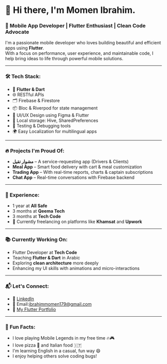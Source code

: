# 👋 Hi there, I'm Momen Ibrahim.

### 🚀 Mobile App Developer | Flutter Enthusiast | Clean Code Advocate

I'm a passionate mobile developer who loves building beautiful and efficient apps using **Flutter**.  
With a focus on performance, user experience, and maintainable code, I help bring ideas to life through powerful mobile solutions.

---

### 🛠️ Tech Stack:
- 💙 **Flutter & Dart**
- 🌐 RESTful APIs
- 🗂️ Firebase & Firestore
- 📦 Bloc & Riverpod for state management
- 🎨 UI/UX Design using Figma & Flutter
- 🔐 Local storage: Hive, SharedPreferences
- 🧪 Testing & Debugging tools
- 🌍 Easy Localization for multilingual apps

---

### 🔥 Projects I'm Proud Of:
- **مشوار تقيل** – A service-requesting app (Drivers & Clients)
- **Meal App** – Smart food delivery with cart & meal customization
- **Trading App** – With real-time reports, charts & captain subscriptions
- **Chat App** – Real-time conversations with Firebase backend

---

### 💼 Experience:
- 1 year at **All Safe**
- 3 months at **Qeema Tech**
- 3 months at **Tech Code**
- 🚀 Currently freelancing on platforms like **Khamsat** and **Upwork**

---

### 📚 Currently Working On:
- Flutter Developer at **Tech Code**
- Teaching **Flutter & Dart** in Arabic
- Exploring **clean architecture** more deeply
- Enhancing my UI skills with animations and micro-interactions

---

### 📬 Let's Connect:
- 💼 [LinkedIn]([https://www.linkedin.com](https://www.linkedin.com/in/momen-ibrahim-a18138216/))
 - 💌 Email:ibrahimmomen179@gmail.com
- 📱 [My Flutter Portfolio]([https://your-portfolio.com](https://drive.google.com/file/d/1qUR_mkL3kGw4uoWaTczR5OMOnQIL_Mb1/view?usp=drive_link))

---

### 🧠 Fun Facts:
- I love playing Mobile Legends in my free time 🔥🎮
- I love pizza 🍕 and Italian food 🇮🇹
- I'm learning English in a casual, fun way 😄
- I enjoy helping others solve coding bugs!
 

 
